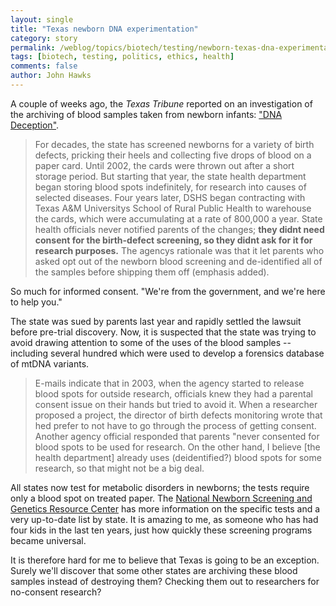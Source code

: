 ```yaml
---
layout: single 
title: "Texas newborn DNA experimentation" 
category: story
permalink: /weblog/topics/biotech/testing/newborn-texas-dna-experimentation-2010.html
tags: [biotech, testing, politics, ethics, health] 
comments: false 
author: John Hawks 
---
```


A couple of weeks ago, the <i>Texas Tribune</i> reported on an investigation of the archiving of blood samples taken from newborn infants: <a href="http://www.texastribune.org/stories/2010/feb/22/dna-deception/">"DNA Deception"</a>. 

<blockquote>For decades, the state has screened newborns for a variety of birth defects, pricking their heels and collecting five drops of blood on a paper card. Until 2002, the cards were thrown out after a short storage period. But starting that year, the state health department began storing blood spots indefinitely, for research into causes of selected diseases. Four years later, DSHS began contracting with Texas A&M Universitys School of Rural Public Health to warehouse the cards, which were accumulating at a rate of 800,000 a year. State health officials never notified parents of the changes; <b>they didnt need consent for the birth-defect screening, so they didnt ask for it for research purposes.</b> The agencys rationale was that it let parents who asked opt out of the newborn blood screening and de-identified all of the samples before shipping them off (emphasis added).</blockquote>

So much for informed consent. "We're from the government, and we're here to help you." 

The state was sued by parents last year and rapidly settled the lawsuit before pre-trial discovery. Now, it is suspected that the state was trying to avoid drawing attention to some of the uses of the blood samples -- including several hundred which were used to develop a forensics database of mtDNA variants. 

<blockquote>E-mails indicate that in 2003, when the agency started to release blood spots for outside research, officials knew they had a parental consent issue on their hands  but tried to avoid it. When a researcher proposed a project, the director of birth defects monitoring wrote that hed prefer to not have to go through the process of getting consent. Another agency official responded that parents "never consented for blood spots to be used for research.  On the other hand, I believe [the health department] already uses (deidentified?) blood spots for some research, so that might not be a big deal.</blockquote>

All states now test for metabolic disorders in newborns; the tests require only a blood spot on treated paper. The <a href="http://genes-r-us.uthscsa.edu/">National Newborn Screening and Genetics Resource Center</a> has more information on the specific tests and a very up-to-date list by state. It is amazing to me, as someone who has had four kids in the last ten years, just how quickly these screening programs became universal. 

It is therefore hard for me to believe that Texas is going to be an exception. Surely we'll discover that some other states are archiving these blood samples instead of destroying them? Checking them out to researchers for no-consent research?


